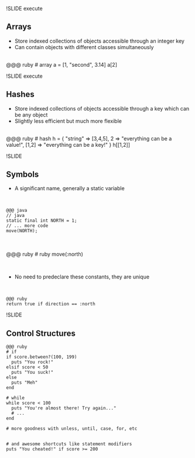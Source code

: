 !SLIDE execute

## Arrays

* Store indexed collections of objects accessible through an integer key
* Can contain objects with different classes simultaneously
<br/>
    @@@ ruby
    # array
    a = [1, "second", 3.14]
    a[2]
    
!SLIDE execute

## Hashes

* Store indexed collections of objects accessible through a key which can be any object
* Slightly less efficient but much more flexible
<br/>
    @@@ ruby
    # hash
    h = {
      "string"  => [3,4,5],
      2         => "everything can be a value!",
      [1,2]     => "everything can be a key!"
    }
    h[[1,2]]

!SLIDE

## Symbols

* A significant name, generally a static variable

<br/>

    @@@ java
    // java
    static final int NORTH = 1;
    // ... more code
    move(NORTH);
<br/><br/>
    @@@ ruby
    # ruby
    move(:north)

<br/>
    
* No need to predeclare these constants, they are unique

<br/>

    @@@ ruby
    return true if direction == :north
    
!SLIDE

## Control Structures

    @@@ ruby
    # if
    if score.between?(100, 199)
      puts "You rock!"
    elsif score < 50
      puts "You suck!"
    else
      puts "Meh"
    end

    # while
    while score < 100
      puts "You're almost there! Try again..."
      # ...
    end

    # more goodness with unless, until, case, for, etc
    
    
    # and awesome shortcuts like statement modifiers
    puts "You cheated!" if score >= 200
